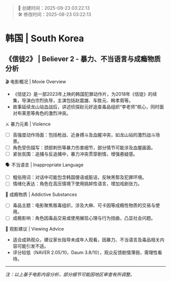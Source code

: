 <!-- timestamp inserted -->
> 📄 创建时间：2025-08-23 03:22:13  
> 🛠️ 修改时间：2025-08-23 03:22:13

# 韩国 | South Korea  
## 《信徒2》 | Believer 2 - 暴力、不当语言与成瘾物质分析  

🎬 电影概况 | Movie Overview  
- 《信徒2》是一部2023年上映的韩国犯罪动作片，为2018年《信徒》的续集，导演白宗烈执导，主演包括赵震雄、车胜元、韩孝周等。  
- 故事延续龙山站血战后，讲述侦探赵元好追查毒品组织“李老师”核心，同时面对布莱恩等角色的激烈冲突。  

⚔️ 暴力元素 | Violence  
* [ ] 高强度动作场面：包括枪战、近身搏斗及血腥冲突，如龙山站的激烈战斗场景。  
* [ ] 角色受伤描写：颈部刺伤等暴力伤害细节，部分情节可能涉及血腥画面。  
* [ ] 紧张氛围：追捕与反追捕中，暴力冲突贯穿剧情，增强悬疑感。  

🗣️ 不当语言 | Inappropriate Language  
* [ ] 粗俗用词：对话中可能包含韩国俚语或脏话，反映黑帮及犯罪环境。  
* [ ] 情绪化表达：角色在高压情境下使用挑衅性语言，增加戏剧张力。  

💊 成瘾物质 | Addictive Substances  
* [ ] 毒品主题：电影聚焦贩毒组织，涉及大麻、可卡因等成瘾性物质的交易与使用。  
* [ ] 成瘾影响：角色因毒品交易或使用展现心理与行为扭曲，凸显社会问题。  

🌟 观影建议 | Viewing Advice  
- 适合成熟观众，建议家长指导未成年人观看，因暴力、不当语言及毒品相关内容可能引发不适。  
- 评分较低（NAVER 2.05/10，Daum 3.8/10），观众反馈剧情薄弱，需理性看待。  

---

*注：以上基于电影内容分析，部分细节可能因地区审查有所调整。*